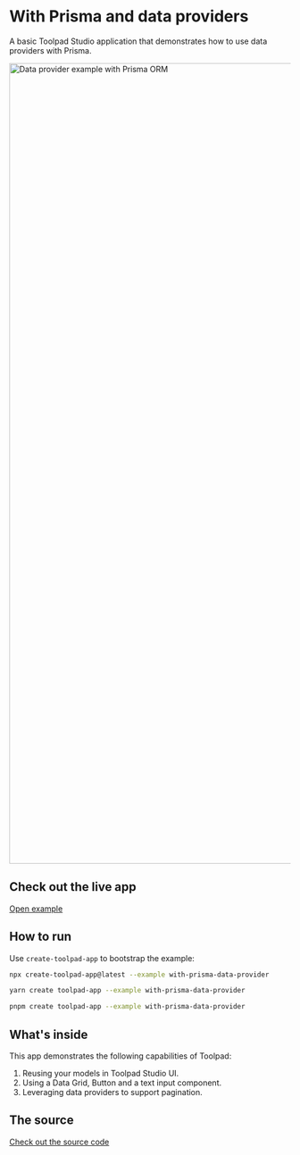 # With Prisma and data providers

<p class="description">A basic Toolpad Studio application that demonstrates how to use data providers with Prisma.</p>

<a href="https://mui-toolpad-with-prisma-data-provider-production.up.railway.app/prod/pages/crud" target="_blank">
  <img src="https://mui.com/static/toolpad/marketing/with-prisma-data-provider.png" alt="Data provider example with Prisma ORM" style="aspect-ratio: 25/13;" width="1435">
</a>

## Check out the live app

[Open example](https://mui-toolpad-with-prisma-data-provider-production.up.railway.app/prod/pages/crud)

## How to run

Use `create-toolpad-app` to bootstrap the example:

```bash
npx create-toolpad-app@latest --example with-prisma-data-provider
```

```bash
yarn create toolpad-app --example with-prisma-data-provider
```

```bash
pnpm create toolpad-app --example with-prisma-data-provider
```

## What's inside

This app demonstrates the following capabilities of Toolpad:

1. Reusing your models in Toolpad Studio UI.
2. Using a Data Grid, Button and a text input component.
3. Leveraging data providers to support pagination.

## The source

[Check out the source code](https://github.com/mui/toolpad/tree/master/examples/studio/with-prisma-data-provider)
